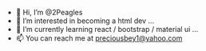- 👋 Hi, I’m @2Peagles
- 👀 I’m interested in becoming a html dev ...
- 🌱 I’m currently learning react / bootstrap / material ui ...
- 📫 You can reach me at preciousbey1@yahoo.com

<!---
2Peagles/2Peagles is a ✨ special ✨ repository because its `README.md` (this file) appears on your GitHub profile.
You can click the Preview link to take a look at your changes.
--->
